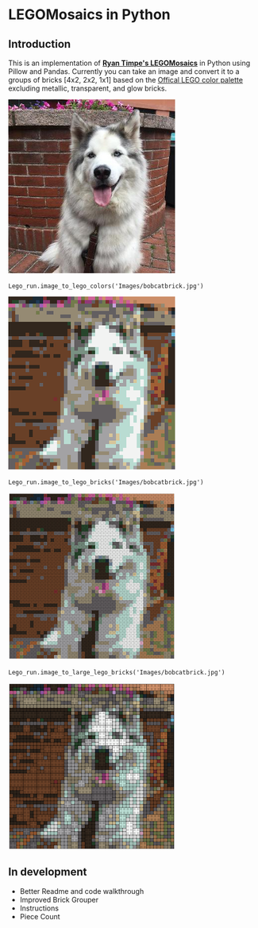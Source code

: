 # LEGOMosaics in Python

## Introduction
This is an implementation of [**Ryan Timpe's LEGOMosaics**](https://github.com/ryantimpe/LEGOMosaics) in Python using Pillow and Pandas. Currently you can take an image and convert it to a groups of bricks [4x2, 2x2, 1x1] based on the [Offical LEGO color palette](http://www.bartneck.de/wp-content/uploads/2016/09/2016-LEGO-color-palette.pdf) excluding metallic, transparent, and glow bricks.  

![](For_Readme/Bobcat_orig.jpg)

    Lego_run.image_to_lego_colors('Images/bobcatbrick.jpg')
![](For_Readme/Bobcat_lego.png)

    Lego_run.image_to_lego_bricks('Images/bobcatbrick.jpg')
![](For_Readme/Bobcat_bricks.png)

    Lego_run.image_to_large_lego_bricks('Images/bobcatbrick.jpg')
![](For_Readme/Bobcat_bricks_grouped.png)

## In development
  - Better Readme and code walkthrough
  - Improved Brick Grouper
  - Instructions
  - Piece Count

